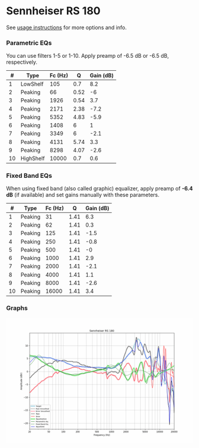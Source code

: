 # Sennheiser RS 180
See [usage instructions](https://github.com/jaakkopasanen/AutoEq#usage) for more options and info.

### Parametric EQs
You can use filters 1-5 or 1-10. Apply preamp of -6.5 dB or -6.5 dB, respectively.

|   # | Type      |   Fc (Hz) |    Q |   Gain (dB) |
|-----|-----------|-----------|------|-------------|
|   1 | LowShelf  |       105 | 0.7  |         8.2 |
|   2 | Peaking   |        66 | 0.52 |        -6   |
|   3 | Peaking   |      1926 | 0.54 |         3.7 |
|   4 | Peaking   |      2171 | 2.38 |        -7.2 |
|   5 | Peaking   |      5352 | 4.83 |        -5.9 |
|   6 | Peaking   |      1408 | 6    |         1   |
|   7 | Peaking   |      3349 | 6    |        -2.1 |
|   8 | Peaking   |      4131 | 5.74 |         3.3 |
|   9 | Peaking   |      8298 | 4.07 |        -2.6 |
|  10 | HighShelf |     10000 | 0.7  |         0.6 |

### Fixed Band EQs
When using fixed band (also called graphic) equalizer, apply preamp of **-6.4 dB** (if available) and set gains manually with these parameters.

|   # | Type    |   Fc (Hz) |    Q |   Gain (dB) |
|-----|---------|-----------|------|-------------|
|   1 | Peaking |        31 | 1.41 |         6.3 |
|   2 | Peaking |        62 | 1.41 |         0.3 |
|   3 | Peaking |       125 | 1.41 |        -1.5 |
|   4 | Peaking |       250 | 1.41 |        -0.8 |
|   5 | Peaking |       500 | 1.41 |        -0   |
|   6 | Peaking |      1000 | 1.41 |         2.9 |
|   7 | Peaking |      2000 | 1.41 |        -2.1 |
|   8 | Peaking |      4000 | 1.41 |         1.1 |
|   9 | Peaking |      8000 | 1.41 |        -2.6 |
|  10 | Peaking |     16000 | 1.41 |         3.4 |

### Graphs
![](./Sennheiser%20RS%20180.png)
